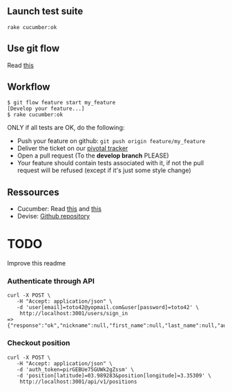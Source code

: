 ## Launch test suite

```shell
rake cucumber:ok
```

## Use git flow

Read [this](http://jeffkreeftmeijer.com/2010/why-arent-you-using-git-flow/ "Why aren't you using git flow?")

## Workflow

```shell
$ git flow feature start my_feature
[Develop your feature...]
$ rake cucumber:ok
```

ONLY if all tests are OK, do the following:

* Push your feature on github: `git push origin feature/my_feature`
* Deliver the ticket on our [pivotal tracker](https://www.pivotaltracker.com/projects/681787 'FamilyMe Portal')
* Open a pull request (To the __develop branch__ PLEASE)
* Your feature should contain tests associated with it, if not the pull request will be refused (except if it's just some style change)

## Ressources

* Cucumber: Read [this](http://cukes.info/ "Official website") and [this](https://github.com/cucumber/cucumber "Github repo")
* Devise: [Github repository](https://github.com/plataformatec/devise "Github")

# TODO

Improve this readme

### Authenticate through API

```shell
curl -X POST \
   -H "Accept: application/json" \
   -d 'user[email]=toto42@yopmail.com&user[password]=toto42' \
    http://localhost:3001/users/sign_in
=> {"response":"ok","nickname":null,"first_name":null,"last_name":null,"auth_token":"pirGEBUe75GUWk2gZssm"}
```

### Checkout position

```shell
curl -X POST \
   -H "Accept: application/json" \
   -d 'auth_token=pirGEBUe75GUWk2gZssm' \
   -d 'position[latitude]=03.989283&position[longitude]=3.35309' \
    http://localhost:3001/api/v1/positions
```
